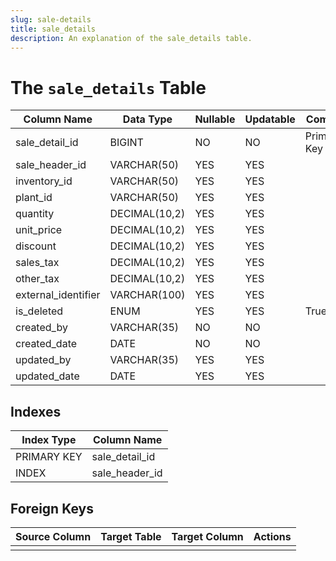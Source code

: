 ```yaml
---
slug: sale-details
title: sale_details
description: An explanation of the sale_details table.
---
```


# The `sale_details` Table

| Column Name         | Data Type     | Nullable | Updatable | Comment     |
|---------------------|---------------|----------|-----------|-------------|
| sale_detail_id      | BIGINT        | NO       | NO        | Primary Key |
| sale_header_id      | VARCHAR(50)   | YES      | YES       |             |
| inventory_id        | VARCHAR(50)   | YES      | YES       |             |
| plant_id            | VARCHAR(50)   | YES      | YES       |             |
| quantity            | DECIMAL(10,2) | YES      | YES       |             |
| unit_price          | DECIMAL(10,2) | YES      | YES       |             |
| discount            | DECIMAL(10,2) | YES      | YES       |             |
| sales_tax           | DECIMAL(10,2) | YES      | YES       |             |
| other_tax           | DECIMAL(10,2) | YES      | YES       |             |
| external_identifier | VARCHAR(100)  | YES      | YES       |             |
| is_deleted          | ENUM          | YES      | YES       | True,False  |
| created_by          | VARCHAR(35)   | NO       | NO        |             |
| created_date        | DATE          | NO       | NO        |             |
| updated_by          | VARCHAR(35)   | YES      | YES       |             |
| updated_date        | DATE          | YES      | YES       |             |

## Indexes

| Index Type  | Column Name    |
|-------------|----------------|
| PRIMARY KEY | sale_detail_id |
| INDEX       | sale_header_id |

## Foreign Keys

| Source Column | Target Table | Target Column | Actions |
|---------------|--------------|---------------|---------|
|               |              |               |         |